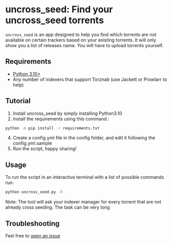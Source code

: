 # uncross_seed: Find your uncross_seed torrents

`uncross_seed` is an app designed to help you find which torrents are not available on certain trackers
based on your existing torrents. It will only show you a list of releases name. You will have to upload torrents yourself.

## Requirements

-   [Python 3.10+](https://www.python.org/downloads/)
-   Any number of indexers that support Torznab (use Jackett or Prowlarr to
    help)

## Tutorial

1. Install uncross_seed by simply installing Python3.10
2. Install the requirements using this command :
```bash
python -m pip install -r requirements.txt
```
4. Create a config.yml file in the config folder, and edit it following the config.yml.sample
5. Run the script, happy sharing!


## Usage
To run the script in an interactive terminal with a list of possible commands run:
```bash
python uncross_seed.py -h
```

Note: The tool will ask your indexer manager for every torrent that are not already cross seeding. The task can be very long

## Troubleshooting

Feel free to
[open an issue](https://github.com/AthAshino/uncross_seed/issues/new)